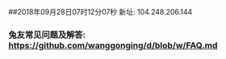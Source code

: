 ##2018年09月28日07时12分07秒 新址: 104.248.206.144
### 兔友常见问题及解答: https://github.com/wanggonging/d/blob/w/FAQ.md
